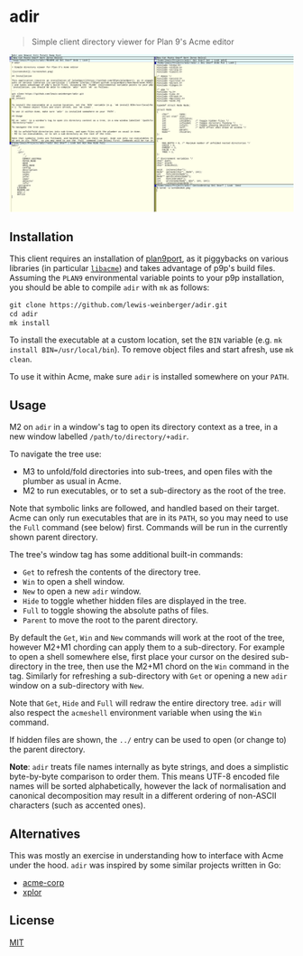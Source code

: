 # adir

> Simple client directory viewer for Plan 9's Acme editor

![screenshot](./screenshot.png)

## Installation

This client requires an installation of [plan9port](https://github.com/9fans/plan9port), as it piggybacks on various libraries (in particular [`libacme`](https://9fans.github.io/plan9port/man/man3/acme.html)) and takes advantage of p9p's build files. Assuming the `PLAN9` environmental variable points to your p9p installation, you should be able to compile `adir` with `mk` as follows:

```
git clone https://github.com/lewis-weinberger/adir.git
cd adir
mk install
```

To install the executable at a custom location, set the `BIN` variable (e.g. `mk install BIN=/usr/local/bin`). To remove object files and start afresh, use `mk clean`. 

To use it within Acme, make sure `adir` is installed somewhere on your `PATH`.

## Usage

M2 on `adir` in a window's tag to open its directory context as a tree, in a new window labelled `/path/to/directory/+adir`.

To navigate the tree use:

- M3 to unfold/fold directories into sub-trees, and open files with the plumber as usual in Acme. 
- M2 to run executables, or to set a sub-directory as the root of the tree.

Note that symbolic links are followed, and handled based on their target. Acme can only run executables that are in its `PATH`, so you may need to use the `Full` command (see below) first. Commands will be run in the currently shown parent directory.

The tree's window tag has some additional built-in commands:

- `Get` to refresh the contents of the directory tree.
- `Win` to open a shell window.
- `New` to open a new `adir` window.
- `Hide` to toggle whether hidden files are displayed in the tree.
- `Full` to toggle showing the absolute paths of files.
- `Parent` to move the root to the parent directory.

By default the `Get`, `Win` and `New` commands will work at the root of the tree, however M2+M1 chording can apply them to a sub-directory. For example to open a shell somewhere else, first place your cursor on the desired sub-directory in the tree, then use the M2+M1 chord on the `Win` command in the tag. Similarly for refreshing a sub-directory with `Get` or opening a new `adir` window on a sub-directory with `New`.

Note that `Get`, `Hide` and `Full` will redraw the entire directory tree. `adir` will also respect the `acmeshell` environment variable when using the `Win` command.

If hidden files are shown, the `../` entry can be used to open (or change to) the parent directory.

**Note**: `adir` treats file names internally as byte strings, and does a simplistic byte-by-byte comparison to order them. This means UTF-8 encoded file names will be sorted alphabetically, however the lack of normalisation and canonical decomposition may result in a different ordering of non-ASCII characters (such as accented ones).

## Alternatives

This was mostly an exercise in understanding how to interface with Acme under the hood. `adir` was inspired by some similar projects written in Go:

- [acme-corp](https://github.com/sminez/acme-corp)
- [xplor](https://bitbucket.org/mpl/xplor)

## License

[MIT](./LICENSE)
